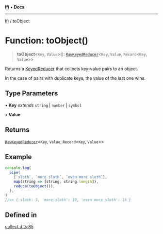 [**lfi**](../readme.md) • **Docs**

***

[lfi](../globals.md) / toObject

# Function: toObject()

> **toObject**\<`Key`, `Value`\>(): [`RawKeyedReducer`](../type-aliases/RawKeyedReducer.md)\<`Key`, `Value`, `Record`\<`Key`, `Value`\>\>

Returns a [KeyedReducer](../type-aliases/KeyedReducer.md) that collects key-value pairs to an object.

In the case of pairs with duplicate keys, the value of the last one wins.

## Type Parameters

• **Key** *extends* `string` \| `number` \| `symbol`

• **Value**

## Returns

[`RawKeyedReducer`](../type-aliases/RawKeyedReducer.md)\<`Key`, `Value`, `Record`\<`Key`, `Value`\>\>

## Example

```js
console.log(
  pipe(
    [`sloth`, `more sloth`, `even more sloth`],
    map(string => [string, string.length]),
    reduce(toObject()),
  ),
)
//=> { sloth: 5, 'more sloth': 10, 'even more sloth': 15 }
```

## Defined in

[collect.d.ts:85](https://github.com/TomerAberbach/lfi/blob/d7a0f90dd72245d6efd6bd97c58a78b3f3028f25/src/operations/collect.d.ts#L85)

